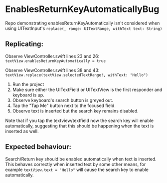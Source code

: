 # EnablesReturnKeyAutomaticallyBug
Repo demonstrating enablesReturnKeyAutomatically isn't considered when using UITextInput's `replace(_ range: UITextRange, withText text: String)`

## Replicating:

Observe ViewController.swift lines 23 and 26:
`textView.enablesReturnKeyAutomatically = true`

Observe ViewController.swift lines 38 and 43:
`textView.replace(textView.selectedTextRange!, withText: "Hello")`

1. Run the project
2. Make sure either the UITextField or UITextView is the first responder and keyboard is up.
3. Observe keyboard's search button is greyed out.
4. Tap the "Tap Me" button next to the focused field.
5. Observe text is inserted but the search key remains disabled.

Note that if you tap the textview/textfield now the search key will enable automatically, suggesting that this should be happening when the text is inserted as well.



## Expected behaviour:

Search/Return key should be enabled automatically when text is inserted. This behaves correctly when inserted text by some other means, for example `textView.text = "Hello"` will cause the search key to enable automatically.
